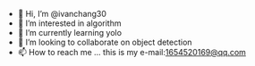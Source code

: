 - 👋 Hi, I’m @ivanchang30
- 👀 I’m interested in algorithm
- 🌱 I’m currently learning yolo
- 💞️ I’m looking to collaborate on object detection
- 📫 How to reach me ...
this is my e-mail:1654520169@qq.com


<!---
ivanchang30/ivanchang30 is a ✨ special ✨ repository because its `README.md` (this file) appears on your GitHub profile.
You can click the Preview link to take a look at your changes.
--->
